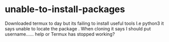 # unable-to-install-packages
Downloaded termux to day but its failing to install useful tools I.e python3 it says unable to locate the package . When cloning it says I should put username...... help or Termux has stopped working?
